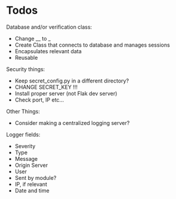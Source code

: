 # Todos
Database and/or verification class:
* Change __ to _
* Create Class that connects to database and manages sessions
* Encapsulates relevant data
* Reusable

Security things:
* Keep secret_config.py in a different directory?
* CHANGE SECRET_KEY !!!
* Install proper server (not Flak dev server)
* Check port, IP etc...

Other Things:
* Consider making a centralized logging server?

Logger fields:
* Severity
* Type
* Message
* Origin Server
* User
* Sent by module?
* IP, if relevant
* Date and time